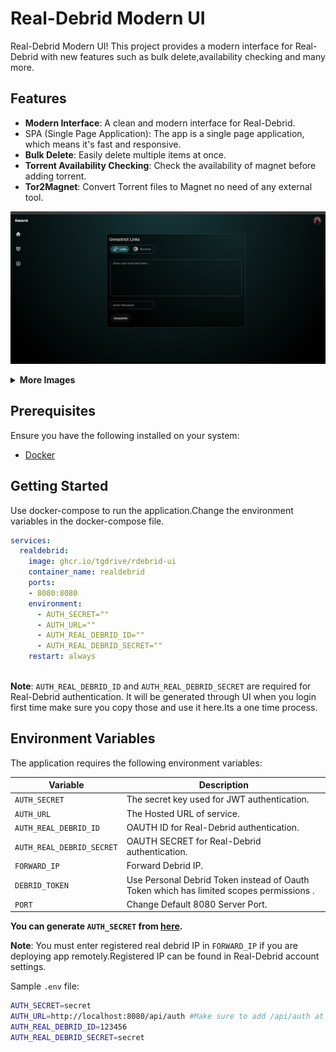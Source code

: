 # Real-Debrid Modern UI

 Real-Debrid Modern UI! This project provides a modern interface for Real-Debrid with new features such as bulk delete,availability checking and many more.

## Features

- **Modern Interface**: A clean and modern interface for Real-Debrid.
- SPA (Single Page Application): The app is a single page application, which means it's fast and responsive.
- **Bulk Delete**: Easily delete multiple items at once.
- **Torrent Availability Checking**: Check the availability of magnet before adding torrent.
- **Tor2Magnet**: Convert Torrent files to Magnet no need of any external tool.

![demo](./demos/demo1.jpg)

<details>
<summary><b>More Images</b></summary>

![demo2](./demos/demo2.jpg)
![demo3](./demos/demo4.jpg)

</details>

## Prerequisites

Ensure you have the following installed on your system:
- [Docker](https://www.docker.com/get-started)

## Getting Started

Use docker-compose to run the application.Change the environment variables in the docker-compose file.

```yml
services:
  realdebrid:
    image: ghcr.io/tgdrive/rdebrid-ui
    container_name: realdebrid
    ports:
    - 8080:8080
    environment:
      - AUTH_SECRET=""
      - AUTH_URL=""
      - AUTH_REAL_DEBRID_ID=""
      - AUTH_REAL_DEBRID_SECRET=""
    restart: always
    
```
**Note**: `AUTH_REAL_DEBRID_ID` and `AUTH_REAL_DEBRID_SECRET` are required for Real-Debrid authentication. It will be generated through UI when you login first time make sure you copy those and use it here.Its a one time process.
## Environment Variables

The application requires the following environment variables:

| Variable                   | Description                                                |
|----------------------------|------------------------------------------------------------|
| `AUTH_SECRET`              | The secret key used for JWT authentication.                    |
| `AUTH_URL`                 | The Hosted URL of service.                     |
| `AUTH_REAL_DEBRID_ID`     | OAUTH ID for Real-Debrid authentication.                |
| `AUTH_REAL_DEBRID_SECRET`  | OAUTH SECRET for Real-Debrid authentication.   
| `FORWARD_IP`  | Forward Debrid IP.
| `DEBRID_TOKEN`  | Use Personal Debrid Token instead of Oauth Token which has limited scopes permissions .
| `PORT`  | Change Default 8080 Server Port. 

**You can generate `AUTH_SECRET` from [here](https://generate-secret.vercel.app/64).**

**Note**: You must enter registered real debrid IP  in  `FORWARD_IP` if you are deploying app remotely.Registered IP can be found in Real-Debrid account settings.

Sample `.env` file:

```bash
AUTH_SECRET=secret
AUTH_URL=http://localhost:8080/api/auth #Make sure to add /api/auth at the end
AUTH_REAL_DEBRID_ID=123456
AUTH_REAL_DEBRID_SECRET=secret
```
